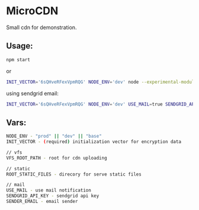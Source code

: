 ﻿# MicroCDN
Small cdn for demonstration.

## Usage:
```sh
npm start
```
or
```sh
INIT_VECTOR='6sQHveRFexVpmRQG' NODE_ENV='dev' node --experimental-modules --es-module-specifier-resolution=node app.js
```
using sendgrid email:
```sh
INIT_VECTOR='6sQHveRFexVpmRQG' NODE_ENV='dev' USE_MAIL=true SENDGRID_API_KEY="key" SENDER_EMAIL="youremail" node --experimental-modules --es-module-specifier-resolution=node app.js
```
## Vars:
```sh
NODE_ENV - "prod" || "dev" || "base"
INIT_VECTOR - (required) initialization vector for encryption data

// vfs
VFS_ROOT_PATH - root for cdn uploading

// static
ROOT_STATIC_FILES - direcory for serve static files

// mail
USE_MAIL - use mail notification
SENDGRID_API_KEY - sendgrid api key
SENDER_EMAIL - email sender


```